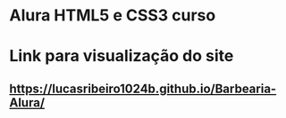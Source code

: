 # Alura HTML5 e CSS3 curso

# Link para visualização do site

## https://lucasribeiro1024b.github.io/Barbearia-Alura/
